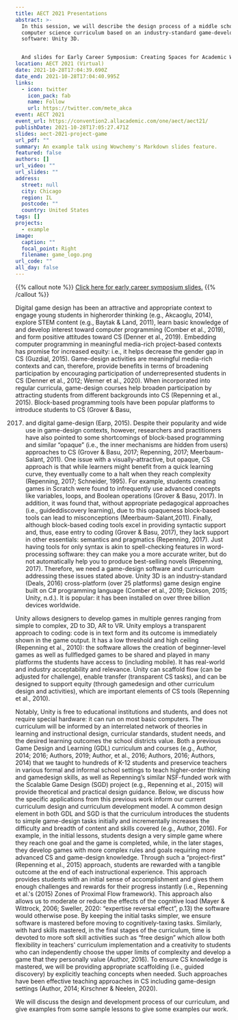 ```yaml
---
title: AECT 2021 Presentations
abstract: >-
  In this session, we will describe the design process of a middle school
  computer science curriculum based on an industry-standard game-development
  software: Unity 3D.


  And slides for Early Career Symposium: Creating Spaces for Academic Writing
location: AECT 2021 (Virtual)
date: 2021-10-28T17:04:39.690Z
date_end: 2021-10-28T17:04:40.995Z
links:
  - icon: twitter
    icon_pack: fab
    name: Follow
    url: https://twitter.com/mete_akca
event: AECT 2021
event_url: https://convention2.allacademic.com/one/aect/aect21/
publishDate: 2021-10-28T17:05:27.471Z
slides: aect-2021-project-game
url_pdf: ""
summary: An example talk using Wowchemy's Markdown slides feature.
featured: false
authors: []
url_video: ""
url_slides: ""
address:
  street: null
  city: Chicago
  region: IL
  postcode: ""
  country: United States
tags: []
projects:
  - example
image:
  caption: ""
  focal_point: Right
  filename: game_logo.png
url_code: ""
all_day: false
---
```

{{% callout note %}}
[Click here for early career symposium slides.](https://meteakca.netlify.app/slides/aect-2021-early-career-symposium-creating-space-for-academic-writing/)
{{% /callout %}}

Digital game design has been an attractive and appropriate context to engage young students in higherorder thinking (e.g., Akcaoglu, 2014), explore STEM content (e.g., Baytak & Land, 2011), learn basic knowledge of and develop interest toward computer programming (Comber et al., 2019), and form positive attitudes toward CS (Denner et al., 2019). Embedding computer programming in meaningful media-rich project-based contexts has promise for increased equity: i.e., it helps decrease the gender gap in CS (Guzdial, 2015). Game-design activities are meaningful media-rich contexts and can, therefore, provide
benefits in terms of broadening participation by encouraging participation of underrepresented students in CS
(Denner et al., 2012; Werner et al., 2020). When incorporated into regular curricula, game-design courses
help broaden participation by attracting students from different backgrounds into CS (Repenning et al., 2015).
Block-based programming tools have been popular platforms to introduce students to CS (Grover & Basu,

2017. and digital game-design (Earp, 2015). Despite their popularity and wide use in game-design contexts,
      however, researchers and practitioners have also pointed to some shortcomings of block-based programming
      and similar “opaque” (i.e., the inner mechanisms are hidden from users) approaches to CS (Grover & Basu,
      2017; Repenning, 2017; Meerbaum-Salant, 2011). One issue with a visually-attractive, but opaque, CS
      approach is that while learners might benefit from a quick learning curve, they eventually come to a halt when
      they reach complexity (Repenning, 2017; Schneider, 1995). For example, students creating games in Scratch
      were found to infrequently use advanced concepts like variables, loops, and Boolean operations (Grover &
      Basu, 2017). In addition, it was found that, without appropriate pedagogical approaches (i.e., guideddiscovery
      learning), due to this opaqueness block-based tools can lead to misconceptions (Meerbaum-Salant,2011). Finally, although block-based coding tools excel in providing syntactic support and, thus, ease entry to
      coding (Grover & Basu, 2017), they lack support in other essentials: semantics and pragmatics (Repenning,
      2017). Just having tools for only syntax is akin to spell-checking features in word-processing software: they
      can make you a more accurate writer, but do not automatically help you to produce best-selling novels
      (Repenning, 2017). Therefore, we need a game-design software and curriculum addressing these issues
      stated above.
      Unity 3D is an industry-standard (Deals, 2016) cross-platform (over 25 platforms) game design engine built
      on C# programming language (Comber et al., 2019; Dickson, 2015; Unity, n.d.). It is popular: it has been
      installed on over three billion devices worldwide. 

Unity allows designers to develop games in multiple genres
ranging from simple to complex, 2D to 3D, AR to VR. Unity employs a transparent approach to coding: code
is in text form and its outcome is immediately shown in the game output. It has a low threshold and high
ceiling (Repenning et al., 2010): the software allows the creation of beginner-level games as well as fullfledged
games to be shared and played in many platforms the students have access to (including mobile). It
has real-world and industry acceptability and relevance. Unity can scaffold flow (can be adjusted for
challenge), enable transfer (transparent CS tasks), and can be designed to support equity (through gamedesign
and other curriculum design and activities), which are important elements of CS tools (Repenning et
al., 2010). 

Notably, Unity is free to educational institutions and students, and does not require special
hardware: it can run on most basic computers.
The curriculum will be informed by an interrelated network of theories in learning and instructional design,
curricular standards, student needs, and the desired learning outcomes the school districts value. Both a
previous Game Design and Learning (GDL) curriculum and courses (e.g., Author, 2014; 2016; Authors, 2019;
Author, et al., 2016; Authors, 2016; Authors, 2014) that we taught to hundreds of K-12 students and
preservice teachers in various formal and informal school settings to teach higher-order thinking and gamedesign
skills, as well as Repenning’s similar NSF-funded work with the Scalable Game Design (SGD) project
(e.g., Repenning et al., 2015) will provide theoretical and practical design guidance. Below, we discuss how
the specific applications from this previous work inform our current curriculum design and curriculum
development model.
A common design element in both GDL and SGD is that the curriculum introduces the students to simple
game-design tasks initially and incrementally increases the difficulty and breadth of content and skills covered
(e.g., Author, 2016). For example, in the initial lessons, students design a very simple game where they reach
one goal and the game is completed, while, in the later stages, they develop games with more complex rules
and goals requiring more advanced CS and game-design knowledge. Through such a “project-first”
(Repenning et al., 2015) approach, students are rewarded with a tangible outcome at the end of each
instructional experience. This approach provides students with an initial sense of accomplishment and gives
them enough challenges and rewards for their progress instantly (i.e., Repenning et al.'s (2015) Zones of
Proximal Flow framework). This approach also allows us to moderate or reduce the effects of the cognitive
load (Mayer & Wittrock, 2006; Sweller, 2020: “expertise reversal effect”, p.13) the software would otherwise
pose. By keeping the initial tasks simpler, we ensure software is mastered before moving to cognitively-taxing
tasks. Similarly, with hard skills mastered, in the final stages of the curriculum, time is devoted to more soft
skill activities such as “free design” which allow both flexibility in teachers' curriculum implementation and a
creativity to students who can independently choose the upper limits of complexity and develop a game that
they personally value (Author, 2016). To ensure CS knowledge is mastered, we will be providing appropriate
scaffolding (i.e., guided discovery) by explicitly teaching concepts when needed. Such approaches have been
effective teaching approaches in CS including game-design settings (Author, 2014; Kirschner & Neelen,
 2020).

We will discuss the design and development process of our curriculum, and give examples from some sample
lessons to give some examples our work.